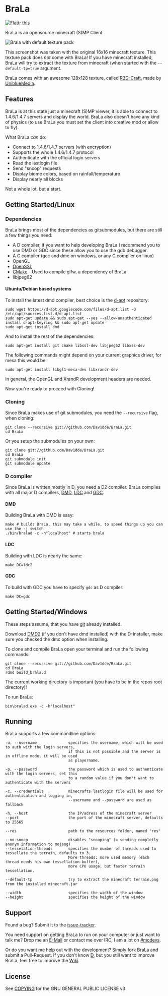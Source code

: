 BraLa
=====

[![Flattr this](http://api.flattr.com/button/flattr-badge-large.png)](http://flattr.com/thing/854394/Dav1ddeBraLa-on-GitHub)

BraLa is an opensource minecraft (S)MP Client:

![Brala with default texture pack](https://raw.github.com/wiki/Dav1dde/BraLa/screenshots/brala_03.png)

This screenshot was taken with the original 16x16 minecraft texture. This texture pack does *not* come with BraLa!
If you have minecraft installed, BraLa will try to extract the texture from minecraft
(when started with the `--default-tp=true` argument.

BraLa comes with an awesome 128x128 texture, called [R3D-Craft](http://www.minecraftforum.net/topic/1182714-13112),
made by [UniblueMedia](http://www.youtube.com/user/UniblueMedia).

## Features ##

BraLa is at this state just a minecraft (S)MP viewer, it is able to connect to 1.4.6/1.4.7 servers
and display the world.
BraLa also doesn't have any kind of physics (to use BraLa you must set the client into
creative mod or allow to fly).

What BraLa *can* do:
* Connect to 1.4.6/1.4.7 servers (with encryption)
* Supports the whole 1.4.6/1.4.7 protocol
* Authenticate with the official login servers
* Read the lastlogin file
* Send "snoop" requests
* Display biome colors, based on rainfall/temperature
* Display nearly all blocks

Not a whole lot, but a start.


## Getting Started/Linux ##

### Dependencies ###

BraLa brings most of the dependencies as gitsubmodules, but there are still a few things you need:
* A D compiler, if you want to help developing BraLa I recommend you to use DMD or GDC since these allow
you to use the gdb debugger.
* A C compiler (gcc and dmc on windows, or any C compiler on linux)
* OpenGL
* [OpenSSL](http://www.openssl.org/)
* [CMake](http://www.cmake.org/) - Used to compile glfw, a dependency of BraLa
* libjpeg62

#### Ubuntu/Debian based systems ####

To install the latest dmd compiler, best choice is the [d-apt](http://code.google.com/p/d-apt/wiki/APT_Repository)
repository:

```
sudo wget https://d-apt.googlecode.com/files/d-apt.list -O /etc/apt/sources.list.d/d-apt.list
sudo apt-get update && sudo apt-get --yes --allow-unauthenticated install d-apt-keyring && sudo apt-get update
sudo apt-get install dmd
```

And to install the rest of the dependencies:

```
sudo apt-get install git cmake libssl-dev libjpeg62 libxss-dev
```

The following commands might depend on your current graphics driver, for mesa this would be:

```
sudo apt-get install libgl1-mesa-dev libxrandr-dev
```

In general, the OpenGL and XrandR development headers are needed.

Now you're ready to proceed with Cloning!

### Cloning ###

Since BraLa makes use of git submodules, you need the `--recursive` flag, when cloning:

```
git clone --recursive git://github.com/Dav1dde/BraLa.git
cd BraLa
```

Or you setup the submodules on your own:

```
git clone git://github.com/Dav1dde/BraLa.git
cd BraLa
git submodule init
git submodule update
```

### D compiler ###

Since BraLa is written mostly in D, you need a D2 compiler. BraLa compiles with all major D compilers,
[DMD](http://dlang.org/download.html), [LDC](https://github.com/ldc-developers/ldc) and 
[GDC](https://github.com/D-Programming-GDC/GDC).

#### DMD ####

Building BraLa with DMD is easy:

```
make # builds BraLa, this may take a while, to speed things up you can use the -j switch
./bin/bralad -c -h"localhost" # starts brala
```

#### LDC ####

Building with LDC is nearly the same:

```
make DC=ldc2
```

#### GDC ####

To build with GDC you have to specify `gdc` as D compiler:

```
make DC=gdc
```

## Getting Started/Windows ##

These steps assume, that you have [git](http://windows.github.com/) already installed.

Download [DMD2](http://dlang.org/download.html) (if you don't have dmd installed)
with the D-Installer, make sure you checked the dmc option when installing.

To clone and compile BraLa open your terminal and run the following commands:

```
git clone --recursive git://github.com/Dav1dde/BraLa.git
cd BraLa
rdmd build_brala.d
```
The current working directory is important (you have to be in the repos root directory)!

To run BraLa:
```
bin\bralad.exe -c -h"localhost"
```

## Running ##

BraLa supports a few commandline options:

```
-u, --username              specifies the username, which will be used to auth with the login servers,
                            if this is not possible and the server is in offline mode, it will be used
                            as playername.

-p, --password              the password which is used to authenticate with the login servers, set this
                            to a random value if you don't want to authenticate with the servers

-c, --credentials           minecrafts lastlogin file will be used for authentication and logging in,
                            --username and --password are used as fallback

-h, --host                  the IP/adress of the minecraft server
--port                      the port of the minecraft server, defaults to 25565

--res                       path to the resources folder, named "res"

--no-snoop                  disables "snooping" (= sending completly anonym information to mojang)
--tesselation-threads       specifies the number of threads used to tessellate the terrain, defaults to 3.
                            More threads: more used memory (each thread needs his own tessellation-buffer),
                            more CPU usage, but faster terrain tessellation.

--default-tp                try to extract the minecraft terrain.png from the installed minecraft.jar
                        
--width                     specifies the width of the window
--height                    specifies the height of the window
```

## Support ##

Found a bug? Submit it to the [issue-tracker](https://github.com/Dav1dde/BraLa/issues?state=open).

You need support on getting BraLa to run on your computer or just want to talk me?
Drop me an [E-Mail](https://github.com/Dav1dde) or contact me over IRC, I am a lot on [#mcdevs](http://mcdevs.org/).

Or do you want me help out with the development? Simply fork BraLa and submit a Pull-Request. If you don't know [D](http://dlang.org),
but you still want to improve BraLa, feel free to improve the [Wiki](https://github.com/Dav1dde/BraLa/wiki/_pages).


## License ##

See [COPYING](https://github.com/Dav1dde/BraLa/blob/master/COPYING) for the GNU GENERAL PUBLIC LICENSE v3
